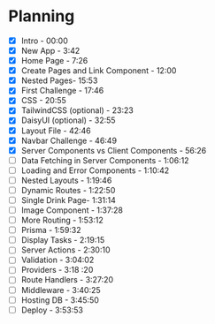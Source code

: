 
# Planning

- [x]  Intro - 00:00
- [x]  New App - 3:42
- [x]  Home Page - 7:26
- [x]  Create Pages and Link Component  - 12:00
- [x]  Nested Pages- 15:53
- [x]  First Challenge - 17:46
- [x]  CSS - 20:55
- [x]  TailwindCSS (optional) - 23:23 
- [x]  DaisyUI (optional) - 32:55
- [x]  Layout File - 42:46
- [x]  Navbar Challenge - 46:49
- [x]  Server Components vs Client Components - 56:26
- [ ]  Data Fetching in Server Components - 1:06:12
- [ ]  Loading and Error Components - 1:10:42
- [ ]  Nested Layouts - 1:19:46
- [ ]  Dynamic Routes - 1:22:50
- [ ]  Single Drink Page- 1:31:14
- [ ]  Image Component - 1:37:28
- [ ]  More Routing - 1:53:12
- [ ]  Prisma - 1:59:32
- [ ]  Display Tasks - 2:19:15
- [ ]  Server Actions - 2:30:10
- [ ]  Validation - 3:04:02
- [ ]  Providers - 3:18 :20
- [ ]  Route Handlers - 3:27:20
- [ ]  Middleware - 3:40:25
- [ ]  Hosting DB - 3:45:50
- [ ]  Deploy - 3:53:53